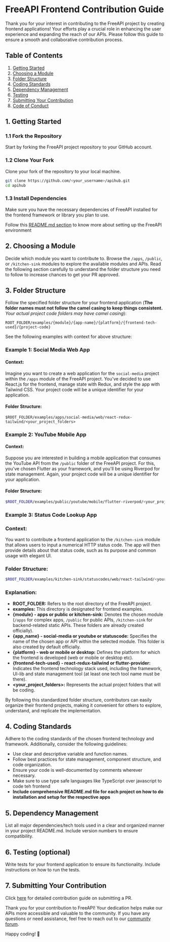 # FreeAPI Frontend Contribution Guide

Thank you for your interest in contributing to the FreeAPI project by creating frontend applications! Your efforts play a crucial role in enhancing the user experience and expanding the reach of our APIs. Please follow this guide to ensure a smooth and collaborative contribution process.

## Table of Contents

1. [Getting Started](#getting-started)
2. [Choosing a Module](#choosing-a-module)
3. [Folder Structure](#folder-structure)
4. [Coding Standards](#coding-standards)
5. [Dependency Management](#dependency-management)
6. [Testing](#testing)
7. [Submitting Your Contribution](#submitting-your-contribution)
8. [Code of Conduct](#code-of-conduct)

## 1. Getting Started <a name="getting-started"></a>

### 1.1 Fork the Repository

Start by forking the FreeAPI project repository to your GitHub account.

### 1.2 Clone Your Fork

Clone your fork of the repository to your local machine.

```bash
git clone https://github.com/<your_username>/apihub.git
cd apihub
```

### 1.3 Install Dependencies

Make sure you have the necessary dependencies of FreeAPI installed for the frontend framework or library you plan to use.

Follow this [README.md section](https://github.com/hiteshchoudhary/apihub/blob/main/README.md#-installation) to know more about setting up the FreeAPI environment

## 2. Choosing a Module <a name="choosing-a-module"></a>

Decide which module you want to contribute to. Browse the `/apps`, `/public`, or `/kitchen-sink` modules to explore the available modules and APIs. Read the following section carefully to understand the folder structure you need to follow to increase chances to get your PR approved.

## 3. Folder Structure <a name="folder-structure"></a>

Follow the specified folder structure for your frontend application (**The folder names must not follow the camel casing to keep things consistent.** _Your actual project code folders may have camel casing_):

```
ROOT_FOLDER/examples/{module}/{app-name}/{platform}/{frontend-tech-used}/{project-code}
```

See the following examples with context for above structure:

### Example 1: Social Media Web App

#### Context:

Imagine you want to create a web application for the `social-media` project within the `/apps` module of the FreeAPI project. You've decided to use React.js for the frontend, manage state with Redux, and style the app with Tailwind CSS. Your project code will be a unique identifier for your application.

#### Folder Structure:

```
$ROOT_FOLDER/examples/apps/social-media/web/react-redux-tailwind/<your_project_folders>
```

### Example 2: YouTube Mobile App

#### Context:

Suppose you are interested in building a mobile application that consumes the YouTube API from the `/public` folder of the FreeAPI project. For this, you've chosen Flutter as your framework, and you'll be using Riverpod for state management. Again, your project code will be a unique identifier for your application.

#### Folder Structure:

```bash
$ROOT_FOLDER/examples/public/youtube/mobile/flutter-riverpod/<your_project_folders>
```

### Example 3: Status Code Lookup App

### Context:

You want to contribute a frontend application to the `/kitchen-sink` module that allows users to input a numerical HTTP status code. The app will then provide details about that status code, such as its purpose and common usage with elegant UI.

### Folder Structure:

```bash
$ROOT_FOLDER/examples/kitchen-sink/statuscodes/web/react-tailwind/<your_project_folders>
```

### Explanation:

- **ROOT_FOLDER:** Refers to the root directory of the FreeAPI project.
- **examples:** This directory is designated for frontend examples.
- **{module} - apps or public or kitchen-sink:** Denotes the chosen module (`/apps` for complex apps, `/public` for public APIs, `/kitchen-sink` for backend-related static APIs. These folders are already created officially).
- **{app_name} - social-media or youtube or statuscode:** Specifies the name of the chosen app or API within the selected module. This folder is also created by default officially.
- **{platform} - web or mobile or desktop:** Defines the platform for which the frontend is developed (web or mobile or desktop etc).
- **{frontend-tech-used} - react-redux-tailwind or flutter-provider:** Indicates the frontend technology stack used, including the framework, UI-lib and state management tool (at least one tech tool name must be there).
- **<your_project_folders>:** Represents the actual project folders that will be coding.

By following this standardized folder structure, contributors can easily organize their frontend projects, making it convenient for others to explore, understand, and replicate the implementation.

## 4. Coding Standards <a name="coding-standards"></a>

Adhere to the coding standards of the chosen frontend technology and framework. Additionally, consider the following guidelines:

- Use clear and descriptive variable and function names.
- Follow best practices for state management, component structure, and code organization.
- Ensure your code is well-documented by comments wherever necessary.
- Make sure to use type safe languages like TypeScript over javascript to code teh frontend
- **Include comprehensive README.md file for each project on how to do installation and setup for the respective apps**

## 5. Dependency Management <a name="dependency-management"></a>

List all major dependencies/tech tools used in a clear and organized manner in your project README.md. Include version numbers to ensure compatibility.

## 6. Testing (optional) <a name="testing"></a>

Write tests for your frontend application to ensure its functionality. Include instructions on how to run the tests.

## 7. Submitting Your Contribution <a name="submitting-your-contribution"></a>

Click [here](https://github.com/hiteshchoudhary/apihub/blob/main/CONTRIBUTING.md) for detailed contribution guide on submitting a PR.

Thank you for your contribution to FreeAPI! Your dedication helps make our APIs more accessible and valuable to the community. If you have any questions or need assistance, feel free to reach out to our [community forum](https://exampleforum.com).

Happy coding! 🚀
